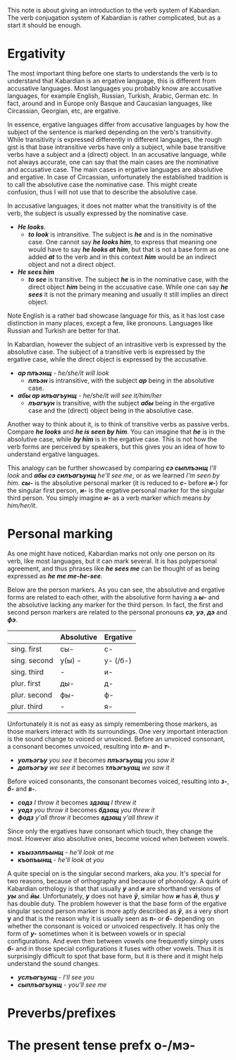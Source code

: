 This note is about giving an introduction to the verb system of Kabardian. The verb conjugation system of Kabardian is rather complicated, but as a start it should be enough.

# Ergativity

The most important thing before one starts to understands the verb is to understand that Kabardian is an ergative language, this is different from accusative languages. Most languages you probably know are accusative languages, for example English, Russian, Turkish, Arabic, German etc. In fact, around and in Europe only Basque and Caucasian languages, like Circassian, Georgian, etc, are ergative.

In essence, ergative languages differ from accusative languages by how the subject of the sentence is marked depending on the verb's transitivity. While transitivity is expressed differently in different languages, the rough gist is that base intransitive verbs have only a subject, while base transitive verbs have a subject and a (direct) object. In an accusative language, while not always accurate, one can say that the main cases are the nominative and accusative case. The main cases in ergative languages are absolutive and ergative. In case of Circassian, unfortunately the established tradition is to call the absolutive case the nominative case. This might create confusion, thus I will not use that to describe the absolutive case.

In accusative languages, it does not matter what the transitivity is of the verb, the subject is usually expressed by the nominative case.

- **_He looks_**. 
	- **_to look_** is intransitive. The subject is **_he_** and is in the nominative case. One cannot say **_he looks him_**, to express that meaning one would have to say **_he looks at him_**, but that is not a base form as one added **_at_** to the verb and in this context **_him_** would be an indirect object and not a direct object.
- **_He sees him_**
	- **_to see_** is transitive. The subject **_he_** is in the nominative case, with the direct object **_him_** being in the accusative case. While one can say **_he sees_** it is not the primary meaning and usually it still implies an direct object.

Note English is a rather bad showcase language for this, as it has lost case distinction in many places, except a few, like pronouns. Languages like Russian and Turkish are better for that.


In Kabardian, however the subject of an intrasitive verb is expressed by the absolutive case. The subject of a transitive verb is expressed by the ergative case, while the direct object is expressed by the accusative.

- **_ар плъэнщ_** - _he/she/it will look_
	- **_плъэн_** is intransitive, with the subject **_ар_** being in the absolutive case.
- **_абы ар илъагъунщ_** - _he/she/it will see it/him/her_
	- **_лъагъун_** is transitive, with the subject **_абы_** being in the ergative case and the (direct) object being in the absolutive case.


Another way to think about it, is to think of transitive verbs as passive verbs. Compare **_he looks_** and **_he is seen by him_**. You can imagine that **_he_** is in the absolutive case, while **_by him_** is in the ergative case. This is not how the verb forms are perceived by speakers, but this gives you an idea of how to understand ergative languages.

This analogy can be further showcased by comparing **_сэ сыплъэнщ_** _I'll look_ and **_абы сэ силъагъунщ_** _he'll see me_, or as we learned _I'm seen by him_. **_сы-_** is the absolutive personal marker (it is reduced to **_с-_** before **_и-_**) for the singular first person, **_и-_** is the ergative personal marker for the singular third person. You simply imagine **_и-_** as a verb marker which means _by him/her/it_.

# Personal marking
As one might have noticed, Kabardian marks not only one person on its verb, like most languages, but it can mark several. It is has polypersonal agreement, and thus phrases like **_he sees me_** can be thought of as being expressed as **_he me me-he-see_**.

Below are the person markers. As you can see, the absolutive and ergative forms are related to each other, with the absolutive form having a **_ы-_** and the absolutive lacking any marker for the third person. In fact, the first and second person markers are related to the personal pronouns **_сэ_**, **_уэ_**, **_дэ_** and **_фэ_**.

|  | Absolutive | Ergative |
| ---- | ---- | ---- |
| sing. first | сы- | с- |
| sing. second | у(ы) - | у- (/б-) |
| sing. third | - | и- |
| plur. first | ды- | д- |
| plur. second | фы- | ф- |
| plur. third | - | я- |


Unfortunately it is not as easy as simply remembering those markers, as those markers interact with its surroundings. One very important interaction is the sound change to voiced or unvoiced. Before an unvoiced consonant, a consonant becomes unvoiced, resulting into **_п-_** and **_т-_**. 
- **_уолъэгъу_** _you see it_ becomes **_плъэгъуащ_** _you saw it_
- **_долъэгъу_** _we see it_ becomes **_тлъэгъуащ_** _we saw it_

Before voiced consonants, the consonant becomes voiced, resulting into **_з-_**, **_б-_** and **_в-_**.

- **_содз_** _I throw it_ becomes **_здзащ_** _I threw it_
- **_уодз_** _you throw it_ becomes **_бдзащ_** _you threw it_
- **_фодз_** _y'all throw it_ becomes **_вдзащ_** _y'all threw it_

 Since only the ergatives have consonant which touch, they change the most. However also absolutive ones, become voiced when between vowels.
 - **_къызэплъынщ_** - _he'll look at me_
 - **къопъынщ** - _he'll look at you_

A quite special on is the singular second markers, aka _you_. It's special for two reasons, because of orthography and because of phonology. A quirk of Kabardian orthology is that that usually **_у_** and **_и_** are shorthand versions of **_уы_** and **_йы_**. Unfortunately, **_у_** does not have **_ў_**, similar how **_и_** has **_й_**, thus **_у_** has double duty. The problem however is that the base form of the ergative singular second person marker is more aptly described as **_ў_**, as a very short **у** and that is the reason why it is usually seen as **п-** or **_б-_** depending on whether the consonant is voiced or unvoiced respectively. It has only the form of **_у-_** sometimes when it is between vowels or in special configurations. And even then between vowels one frequently simply uses **_б-_** and in those special configurations it fuses with other vowels. Thus it is surprisingly difficult to spot that base form, but it is there and it might help understand the sound changes.

- **_услъагъунщ_** - _I'll see you_
- **_сыплъагъунщ_** - _you'll see me_


# Preverbs/prefixes



# The present tense prefx о-/мэ-
